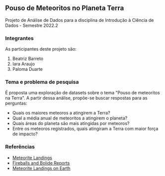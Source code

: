 ## Pouso de Meteoritos no Planeta Terra  
Projeto de Análise de Dados para a disciplina de Introdução à Ciência de Dados - Semestre 2022.2
### Integrantes
As participantes deste projeto são:
1. Beatriz Barreto
2. Iara  Araujo
3. Paloma Duarte
### Tema e problema de pesquisa
É proposta uma exploração de datasets sobre o tema "Pouso de meteoritos na Terra". A partir dessa análise, propõe-se buscar respostas para as perguntas:
* Quais os maiores meteoros a atingirem a Terra?
* Qual a média anual de meteoritos a atingirem o planeta?
* Quais áreas do planeta são mais atingidas por meteoros?
* Entre os meteoros registrados, quais atingiram a Terra com maior força de impacto?
### Referências
- [Meteorite Landings](https://www.kaggle.com/datasets/nasa/meteorite-landings)
- [Fireballs and Bolide Reports](https://data.nasa.gov/Space-Science/Fireball-And-Bolide-Reports/mc52-syum)
- [Meteorite Landings on Earth](https://www.kaggle.com/datasets/brllrb/meteorite-landings)
